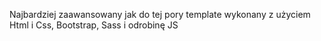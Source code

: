 Najbardziej zaawansowany jak do tej pory template wykonany z użyciem Html i Css, Bootstrap, Sass i odrobinę JS